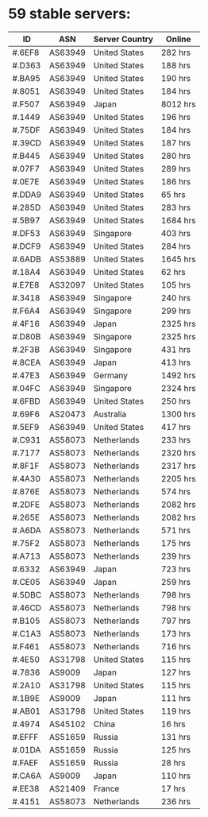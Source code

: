 # 59 stable servers:

| ID | ASN | Server Country | Online |
| ------ | ------ | ------ | ------ |
| #.6EF8 | AS63949 | United States | 282 hrs |
| #.D363 | AS63949 | United States | 188 hrs |
| #.BA95 | AS63949 | United States | 190 hrs |
| #.8051 | AS63949 | United States | 184 hrs |
| #.F507 | AS63949 | Japan | 8012 hrs |
| #.1449 | AS63949 | United States | 196 hrs |
| #.75DF | AS63949 | United States | 184 hrs |
| #.39CD | AS63949 | United States | 187 hrs |
| #.B445 | AS63949 | United States | 280 hrs |
| #.07F7 | AS63949 | United States | 289 hrs |
| #.0E7E | AS63949 | United States | 186 hrs |
| #.DDA9 | AS63949 | United States | 65 hrs |
| #.285D | AS63949 | United States | 283 hrs |
| #.5B97 | AS63949 | United States | 1684 hrs |
| #.DF53 | AS63949 | Singapore | 403 hrs |
| #.DCF9 | AS63949 | United States | 284 hrs |
| #.6ADB | AS53889 | United States | 1645 hrs |
| #.18A4 | AS63949 | United States | 62 hrs |
| #.E7E8 | AS32097 | United States | 105 hrs |
| #.3418 | AS63949 | Singapore | 240 hrs |
| #.F6A4 | AS63949 | Singapore | 299 hrs |
| #.4F16 | AS63949 | Japan | 2325 hrs |
| #.D80B | AS63949 | Singapore | 2325 hrs |
| #.2F3B | AS63949 | Singapore | 431 hrs |
| #.8CEA | AS63949 | Japan | 413 hrs |
| #.47E3 | AS63949 | Germany | 1492 hrs |
| #.04FC | AS63949 | Singapore | 2324 hrs |
| #.6FBD | AS63949 | United States | 250 hrs |
| #.69F6 | AS20473 | Australia | 1300 hrs |
| #.5EF9 | AS63949 | United States | 417 hrs |
| #.C931 | AS58073 | Netherlands | 233 hrs |
| #.7177 | AS58073 | Netherlands | 2320 hrs |
| #.8F1F | AS58073 | Netherlands | 2317 hrs |
| #.4A30 | AS58073 | Netherlands | 2205 hrs |
| #.876E | AS58073 | Netherlands | 574 hrs |
| #.2DFE | AS58073 | Netherlands | 2082 hrs |
| #.265E | AS58073 | Netherlands | 2082 hrs |
| #.A6DA | AS58073 | Netherlands | 571 hrs |
| #.75F2 | AS58073 | Netherlands | 175 hrs |
| #.A713 | AS58073 | Netherlands | 239 hrs |
| #.6332 | AS63949 | Japan | 723 hrs |
| #.CE05 | AS63949 | Japan | 259 hrs |
| #.5DBC | AS58073 | Netherlands | 798 hrs |
| #.46CD | AS58073 | Netherlands | 798 hrs |
| #.B105 | AS58073 | Netherlands | 797 hrs |
| #.C1A3 | AS58073 | Netherlands | 173 hrs |
| #.F461 | AS58073 | Netherlands | 716 hrs |
| #.4E50 | AS31798 | United States | 115 hrs |
| #.7836 | AS9009 | Japan | 127 hrs |
| #.2A10 | AS31798 | United States | 115 hrs |
| #.1B9E | AS9009 | Japan | 111 hrs |
| #.AB01 | AS31798 | United States | 119 hrs |
| #.4974 | AS45102 | China | 16 hrs |
| #.EFFF | AS51659 | Russia | 131 hrs |
| #.01DA | AS51659 | Russia | 125 hrs |
| #.FAEF | AS51659 | Russia | 28 hrs |
| #.CA6A | AS9009 | Japan | 110 hrs |
| #.EE38 | AS21409 | France | 17 hrs |
| #.4151 | AS58073 | Netherlands | 236 hrs |

